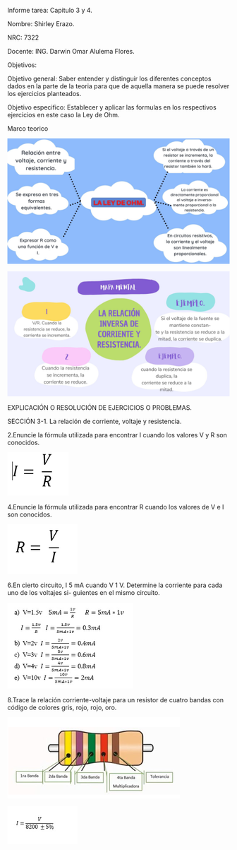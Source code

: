 Informe tarea: Capitulo 3 y 4.

Nombre: Shirley Erazo.

NRC: 7322

Docente:  ING. Darwin  Omar Alulema Flores.

Objetivos:

Objetivo general: Saber entender y distinguir los diferentes conceptos dados en la parte de la teoria para que de aquella manera se puede resolver los ejercicios planteados.

Objetivo especifico:  Establecer  y aplicar  las formulas en los respectivos ejercicios en este caso la Ley de Ohm.

Marco teorico

![](https://github.com/Shirley-Erazo9/infor-n.-2/blob/main/Mp%201%20.jpg)

![](https://github.com/Shirley-Erazo9/infor-n.-2/blob/main/MP%202.jpg)

EXPLICACIÓN O RESOLUCIÓN DE EJERCICIOS O PROBLEMAS.

SECCIÓN 3-1. La relación de corriente, voltaje y resistencia.

2.Enuncie la fórmula utilizada para encontrar I cuando los valores V y R son conocidos.

![](https://github.com/Shirley-Erazo9/infor-n.-2/blob/main/EJR%201%20(2).png)

4.Enuncie la fórmula utilizada para encontrar R cuando los valores de V e I son conocidos.

![](https://github.com/Shirley-Erazo9/infor-n.-2/blob/main/EJR%202.png)

6.En cierto circuito, I 5 mA cuando V 1 V. Determine la corriente para cada uno de los voltajes si- guientes en el mismo circuito.

![](https://github.com/Shirley-Erazo9/infor-n.-2/blob/main/EJR%203.png)

8.Trace la relación corriente-voltaje para un resistor de cuatro bandas con código de colores gris, rojo, rojo, oro.

![](https://github.com/Shirley-Erazo9/infor-n.-2/blob/main/EJR%204.1.png)

![](https://github.com/Shirley-Erazo9/infor-n.-2/blob/main/EJR%204.png)
